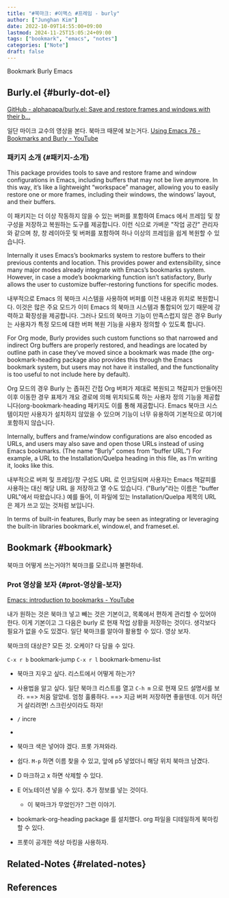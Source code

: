 ```yaml
---
title: "#북마크: #이맥스 #프레임 - burly"
author: ["Junghan Kim"]
date: 2022-10-09T14:55:00+09:00
lastmod: 2024-11-25T15:05:24+09:00
tags: ["bookmark", "emacs", "notes"]
categories: ["Note"]
draft: false
---
```


Bookmark Burly Emacs


## Burly.el {#burly-dot-el}

[GitHub - alphapapa/burly.el: Save and restore frames and windows with their b...](https://github.com/alphapapa/burly.el)

일단 마이크 교수의 영상을 본다. 북마크 때문에 보는거다. [Using Emacs 76 - Bookmarks and Burly - YouTube](https://www.youtube.com/watch?v=JVFnaQVNEE0)


### 패키지 소개 {#패키지-소개}

This package provides tools to save and restore frame and window configurations in Emacs, including buffers that may not be live anymore. In this way, it’s like a lightweight “workspace” manager, allowing you to easily restore one or more frames, including their windows, the windows’ layout, and their buffers.

이 패키지는 더 이상 작동하지 않을 수 있는 버퍼를 포함하여 Emacs 에서 프레임 및 창 구성을 저장하고 복원하는 도구를 제공합니다. 이런 식으로 가벼운 "작업 공간" 관리자와 같으며 창, 창 레이아웃 및 버퍼를 포함하여 하나 이상의 프레임을 쉽게 복원할 수 있습니다.

Internally it uses Emacs’s bookmarks system to restore buffers to their previous contents and location. This provides power and extensibility, since many major modes already integrate with Emacs’s bookmarks system. However, in case a mode’s bookmarking function isn’t satisfactory, Burly allows the user to customize buffer-restoring functions for specific modes.

내부적으로 Emacs 의 북마크 시스템을 사용하여 버퍼를 이전 내용과 위치로 복원합니다. 이것은 많은 주요 모드가 이미 Emacs 의 북마크 시스템과 통합되어 있기 때문에 강력하고 확장성을 제공합니다. 그러나 모드의 북마크 기능이 만족스럽지 않은 경우 Burly 는 사용자가 특정 모드에 대한 버퍼 복원 기능을 사용자 정의할 수 있도록 합니다.

For Org mode, Burly provides such custom functions so that narrowed and indirect Org buffers are properly restored, and headings are located by outline path in case they’ve moved since a bookmark was made (the org-bookmark-heading package also provides this through the Emacs bookmark system, but users may not have it installed, and the functionality is too useful to not include here by default).

Org 모드의 경우 Burly 는 좁혀진 간접 Org 버퍼가 제대로 복원되고 책갈피가 만들어진 이후 이동한 경우 표제가 개요 경로에 의해 위치되도록 하는 사용자 정의 기능을 제공합니다(org-bookmark-heading 패키지도 이를 통해 제공합니다. Emacs 북마크 시스템이지만 사용자가 설치하지 않았을 수 있으며 기능이 너무 유용하여 기본적으로 여기에 포함하지 않습니다.

Internally, buffers and frame/window configurations are also encoded as URLs, and users may also save and open those URLs instead of using Emacs bookmarks. (The name “Burly” comes from “buffer URL.”) For example, a URL to the Installation/Quelpa heading in this file, as I’m writing it, looks like this.

내부적으로 버퍼 및 프레임/창 구성도 URL 로 인코딩되며 사용자는 Emacs 책갈피를 사용하는 대신 해당 URL 을 저장하고 열 수도 있습니다. ("Burly"라는 이름은 "buffer URL"에서 따왔습니다.) 예를 들어, 이 파일에 있는 Installation/Quelpa 제목의 ​​URL 은 제가 쓰고 있는 것처럼 보입니다.

In terms of built-in features, Burly may be seen as integrating or leveraging the built-in libraries bookmark.el, window.el, and frameset.el.


## Bookmark {#bookmark}

북마크 어떻게 쓰는거야?! 북마크를 모르니까 불편하네.


### Prot 영상을 보자 {#prot-영상을-보자}

[Emacs: introduction to bookmarks - YouTube](https://youtu.be/7eWAfmABHMs)

내가 원하는 것은 북마크 넣고 빼는 것은 기본이고, 목록에서 편하게 관리할 수 있어야 한다. 이게 기본이고 그 다음은 burly 로 현재 작업 상황을 저장하는 것이다. 생각보다 필요가 없을 수도 있겠다. 일단 북마크를 알아야 활용할 수 있다. 영상 보자.

북마크의 대상은? 모든 것. 오케이? 다 담을 수 있다.

`C-x r b` bookmark-jump `C-x r l` bookmark-bmenu-list

-   북마크 지우고 싶다. 리스트에서 어떻게 하는가?
-   사용법을 알고 싶다. 일단 북마크 리스트를 열고 `C-h m` 으로 현재 모드 설명서를 보라. ==&gt; 처음 알았네. 엄청 훌륭하다. ==&gt; 지금 버퍼 저장하면 좋을텐데. 이거 하던거 살리려면! 스크린샷이라도 하자!
-   `/` incre
-

-   북마크 색은 넣어야 겠다. 프롯 가져와라.
-   쉽다. `M-p` 하면 이름 찾을 수 있고, 앞에 p5 넣었더니 해당 위치 북마크 남겼다.
-   D 마크하고 x 하면 삭제할 수 있다.
-   E 어노테이션 넣을 수 있다. 추가 정보를 넣는 것이다.
    -   이 북마크가 무었인가? 그런 이야기.
-   bookmark-org-heading package 를 설치했다. org 파일을 디테일하게 북마킹 할 수 있다.
-   프롯이 공개한 색상 마킹을 사용하자.


## Related-Notes {#related-notes}

## References

<style>.csl-entry{text-indent: -1.5em; margin-left: 1.5em;}</style><div class="csl-bib-body">
</div>
